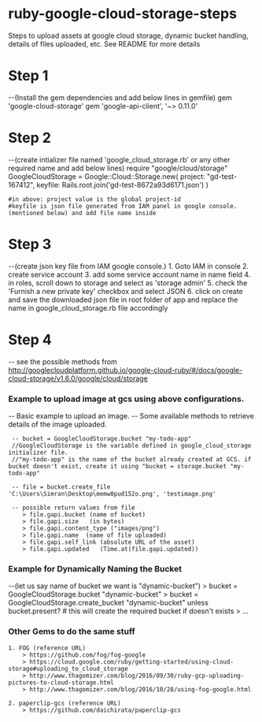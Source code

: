 # ruby-google-cloud-storage-steps
Steps to upload assets at google cloud storage, dynamic bucket handling, details of files uploaded, etc. See README for more details


# Step 1 
--(Install the gem dependencies and add below lines in gemfile)
	gem 'google-cloud-storage'
	gem 'google-api-client', '~> 0.11.0'

# Step 2 
--(create intializer file named 'google_cloud_storage.rb' or any other required name and add below lines)
	require "google/cloud/storage"
	GoogleCloudStorage = Google::Cloud::Storage.new(
	 project: "gd-test-167412",
	 keyfile: Rails.root.join('gd-test-8672a93d6171.json')
	)

	#in above: project value is the global project-id 
	#keyfile is json file generated from IAM panel in google console. (mentioned below) and add file name inside

# Step 3 
--(create json key file from IAM google console.)
	1. Goto IAM in console
	2. create service account
	3. add some service account name in name field
	4. in roles, scroll down to storage and select as 'storage admin'
	5. check the 'Furnish a new private key' checkbox and select JSON
	6. click on create and save the downloaded json file in root folder of app and replace the name in google_cloud_storage.rb file accordingly

# Step 4
-- see the possible methods from http://googlecloudplatform.github.io/google-cloud-ruby/#/docs/google-cloud-storage/v1.6.0/google/cloud/storage

### Example to upload image at gcs using above configurations.
-- Basic example to upload an image. 
-- Some available methods to retrieve details of the image uploaded.

	 -- bucket = GoogleCloudStorage.bucket "my-todo-app" 
	 //GoogleCloudStorage is the variable defined in google_cloud_storage initializer file.
	 //"my-todo-app" is the name of the bucket already created at GCS. if bucket doesn't exist, create it using "bucket = storage.bucket "my-todo-app"

	 -- file = bucket.create_file 'C:\Users\Simran\Desktop\memw0pud152o.png', 'testimage.png'

	 -- possible return values from file
	 	> file.gapi.bucket (name of bucket)
		> file.gapi.size   (in bytes)
		> file.gapi.content_type ("images/png")
		> file.gapi.name  (name of file uploaded)
		> file.gapi.self_link (absolute URL of the asset)
		> file.gapi.updated   (Time.at(file.gapi.updated))


### Example for Dynamically Naming the Bucket 
--(let us say name of bucket we want is "dynamic-bucket")
	> bucket = GoogleCloudStorage.bucket "dynamic-bucket"
	> bucket = GoogleCloudStorage.create_bucket "dynamic-bucket" unless bucket.present? # this will create the required bucket if doesn't exists
	> ...


### Other Gems to do the same stuff
	1. FOG (reference URL)
		> https://github.com/fog/fog-google
		> https://cloud.google.com/ruby/getting-started/using-cloud-storage#uploading_to_cloud_storage
		> http://www.thagomizer.com/blog/2016/09/30/ruby-gcp-uploading-pictures-to-cloud-storage.html
		> http://www.thagomizer.com/blog/2016/10/28/using-fog-google.html

	2. paperclip-gcs (reference URL)
		> https://github.com/daichirata/paperclip-gcs
